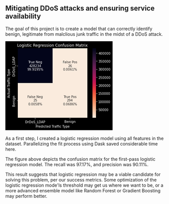 ## Mitigating DDoS attacks and ensuring service availability

The goal of this project is to create a model that can correctly identify benign, legitimate from malclious junk traffic in the midst of a DDoS attack. 

![](https://github.com/NateDiR/DDoS_traffic_classification/blob/main/plots/mvp_confusion.png)

As a first step, I created a logistic regression model using all features in the dataset. Parallelizing the fit process using Dask saved considerable time here.

The figure above depicts the confusion matrix for the first-pass logistic regression model. The recall was 97.17%, and precision was 90.11%.

This result suggests that logistic regression may be a viable candidate for solving this problem, per our success metrics. Some optimization of the  logistic regression mode'ls threshold may get us where we want to be, or a more advanced ensemble model like Random Forest or Gradient Boosting may perform better.

